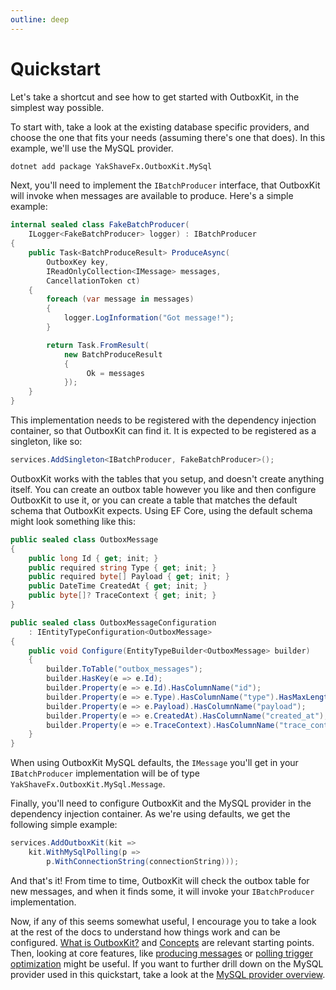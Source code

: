 ```yaml
---
outline: deep
---
```


# Quickstart

Let's take a shortcut and see how to get started with OutboxKit, in the simplest way possible.

To start with, take a look at the existing database specific providers, and choose the one that fits your needs (assuming there's one that does). In this example, we'll use the MySQL provider.

```sh
dotnet add package YakShaveFx.OutboxKit.MySql
```

Next, you'll need to implement the `IBatchProducer` interface, that OutboxKit will invoke when messages are available to produce. Here's a simple example:

```csharp
internal sealed class FakeBatchProducer(
    ILogger<FakeBatchProducer> logger) : IBatchProducer
{
    public Task<BatchProduceResult> ProduceAsync(
        OutboxKey key,
        IReadOnlyCollection<IMessage> messages,
        CancellationToken ct)
    {
        foreach (var message in messages)
        {
            logger.LogInformation("Got message!");
        }

        return Task.FromResult(
            new BatchProduceResult 
            {
                 Ok = messages 
            });
    }
}
```

This implementation needs to be registered with the dependency injection container, so that OutboxKit can find it. It is expected to be registered as a singleton, like so:

```csharp
services.AddSingleton<IBatchProducer, FakeBatchProducer>();
```

OutboxKit works with the tables that you setup, and doesn't create anything itself. You can create an outbox table however you like and then configure OutboxKit to use it, or you can create a table that matches the default schema that OutboxKit expects. Using EF Core, using the default schema might look something like this:

```csharp
public sealed class OutboxMessage
{
    public long Id { get; init; }
    public required string Type { get; init; }
    public required byte[] Payload { get; init; }
    public DateTime CreatedAt { get; init; }
    public byte[]? TraceContext { get; init; }
}

public sealed class OutboxMessageConfiguration
    : IEntityTypeConfiguration<OutboxMessage>
{
    public void Configure(EntityTypeBuilder<OutboxMessage> builder)
    {
        builder.ToTable("outbox_messages");
        builder.HasKey(e => e.Id);
        builder.Property(e => e.Id).HasColumnName("id");
        builder.Property(e => e.Type).HasColumnName("type").HasMaxLength(128);
        builder.Property(e => e.Payload).HasColumnName("payload");
        builder.Property(e => e.CreatedAt).HasColumnName("created_at");
        builder.Property(e => e.TraceContext).HasColumnName("trace_context");
    }
}
```

When using OutboxKit MySQL defaults, the `IMessage` you'll get in your `IBatchProducer` implementation will be of type `YakShaveFx.OutboxKit.MySql.Message`.

Finally, you'll need to configure OutboxKit and the MySQL provider in the dependency injection container. As we're using defaults, we get the following simple example:

```csharp
services.AddOutboxKit(kit =>
    kit.WithMySqlPolling(p => 
        p.WithConnectionString(connectionString)));
```

And that's it! From time to time, OutboxKit will check the outbox table for new messages, and when it finds some, it will invoke your `IBatchProducer` implementation.

Now, if any of this seems somewhat useful, I encourage you to take a look at the rest of the docs to understand how things work and can be configured. [What is OutboxKit?](/intro/what-is-outboxkit) and [Concepts](/intro/concepts) are relevant starting points. Then, looking at core features, like [producing messages](/core/producing-messages) or [polling trigger optimization](/core/polling-trigger-optimization) might be useful. If you want to further drill down on the MySQL provider used in this quickstart, take a look at the [MySQL provider overview](/mysql/overview).
